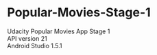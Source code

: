 # Popular-Movies-Stage-1
Udacity Popular Movies App Stage 1  
  API version 21  
  Android Studio 1.5.1
